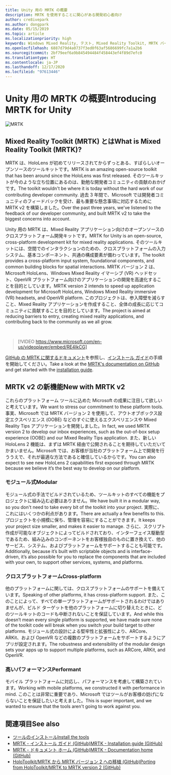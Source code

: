 ```yaml
---
title: Unity 用の MRTK の概要
description: MRTK を使用することに関心がある開発初心者向け
author: cre8ivepark
ms.author: dongpark
ms.date: 05/15/2019
ms.topic: article
ms.localizationpriority: high
keywords: Windows Mixed Reality, テスト, Mixed Reality Toolkit, MRTK バージョン 2, MRTK, ツール, SDK, HoloLens, HoloLens 2, Mixed Reality ヘッドセット, Windows Mixed Reality ヘッドセット, 仮想現実ヘッドセット, クロスプラットフォーム
ms.openlocfilehash: 6887d79d4a0737f3ed0f63af5686699fc7a1a2b6
ms.sourcegitcommit: 2bf79eef6a9b845494484f458443ef4f89d7efc0
ms.translationtype: HT
ms.contentlocale: ja-JP
ms.lasthandoff: 12/17/2020
ms.locfileid: "97613446"
---
```

# <a name="introducing-mrtk-for-unity"></a><span data-ttu-id="2f716-104">Unity 用の MRTK の概要</span><span class="sxs-lookup"><span data-stu-id="2f716-104">Introducing MRTK for Unity</span></span>

![MRTK](../../design/images/MRTK_UX_Hero.png)

## <a name="what-is-mixed-reality-toolkit-mrtk"></a><span data-ttu-id="2f716-106">Mixed Reality Toolkit (MRTK) とは</span><span class="sxs-lookup"><span data-stu-id="2f716-106">What is Mixed Reality Toolkit (MRTK)?</span></span>
<span data-ttu-id="2f716-107">MRTK は、HoloLens が初めてリリースされてからずっとある、すばらしいオープンソースのツールキットです。</span><span class="sxs-lookup"><span data-stu-id="2f716-107">MRTK is an amazing open-source toolkit that has been around since the HoloLens was first released.</span></span> <span data-ttu-id="2f716-108">そのツールキットが今のような立ち位置にあるのは、勤勉な開発者コミュニティの貢献のおかげです。</span><span class="sxs-lookup"><span data-stu-id="2f716-108">The toolkit wouldn't be where it is today without the hard work of our contributing developer community.</span></span> <span data-ttu-id="2f716-109">過去 3 年間で、Microsoft では開発者コミュニティのフィードバックを受け、最も重要な懸念事項に対応するために MRTK v2 を構築しました。</span><span class="sxs-lookup"><span data-stu-id="2f716-109">Over the past three years, we've listened to the feedback of our developer community, and built MRTK v2 to take the biggest concerns into account.</span></span>  

<span data-ttu-id="2f716-110">Unity 用の MRTK は、Mixed Reality アプリケーション向けのオープンソースのクロスプラットフォーム開発キットです。</span><span class="sxs-lookup"><span data-stu-id="2f716-110">MRTK for Unity is an open-source, cross-platform development kit for mixed reality applications.</span></span> <span data-ttu-id="2f716-111">そのツールキットには、空間でのインタラクションのための、クロスプラットフォームの入力システム、基本コンポーネント、共通の構成要素が備わっています。</span><span class="sxs-lookup"><span data-stu-id="2f716-111">The toolkit provides a cross-platform input system, foundational components, and common building blocks for spatial interactions.</span></span> <span data-ttu-id="2f716-112">MRTK バージョン 2 は、Microsoft HoloLens、Windows Mixed Reality イマーシブ (VR) ヘッドセット、OpenVR プラットフォーム向けのアプリケーションの開発を高速化することを目的としています。</span><span class="sxs-lookup"><span data-stu-id="2f716-112">MRTK version 2 intends to speed up application development for Microsoft HoloLens, Windows Mixed Reality immersive (VR) headsets, and OpenVR platform.</span></span> <span data-ttu-id="2f716-113">このプロジェクトは、参入障壁を減らすこと、Mixed Reality アプリケーションを作成すること、全体の成長に応じてコミュニティに貢献することを目的としています。</span><span class="sxs-lookup"><span data-stu-id="2f716-113">The project is aimed at reducing barriers to entry, creating mixed reality applications, and contributing back to the community as we all grow.</span></span>

<br>

> [!VIDEO https://www.microsoft.com/en-us/videoplayer/embed/RE4IkCG]

<span data-ttu-id="2f716-114">[GitHub の MRTK に関するドキュメント](https://microsoft.github.io/MixedRealityToolkit-Unity/README.html)を参照し、[インストール ガイド](https://microsoft.github.io/MixedRealityToolkit-Unity/Documentation/Installation.html)の手順を開始してください。</span><span class="sxs-lookup"><span data-stu-id="2f716-114">Take a look at the [MRTK's documentation on GitHub](https://microsoft.github.io/MixedRealityToolkit-Unity/README.html) and get started with the [installation guide](https://microsoft.github.io/MixedRealityToolkit-Unity/Documentation/Installation.html).</span></span>


## <a name="new-with-mrtk-v2"></a><span data-ttu-id="2f716-115">MRTK v2 の新機能</span><span class="sxs-lookup"><span data-stu-id="2f716-115">New with MRTK v2</span></span>
<span data-ttu-id="2f716-116">これらのプラットフォーム ツールに込めた Microsoft の成果に注目して欲しいと考えています。</span><span class="sxs-lookup"><span data-stu-id="2f716-116">We want to stress our commitment to these platform tools.</span></span>  <span data-ttu-id="2f716-117">事実、Microsoft では MRTK バージョン 2 を使用して、アウトオブボックス設定エクスペリエンス (OOBE) などのすぐに使えるエクスペリエンスや Mixed Reality Tips アプリケーションを開発しました。</span><span class="sxs-lookup"><span data-stu-id="2f716-117">In fact, we used MRTK version 2 to develop our inbox experiences, such as the out-of-box setup experience (OOBE) and our Mixed Reality Tips application.</span></span> <span data-ttu-id="2f716-118">また、新しい HoloLens 2 機能は、まずは MRTK 経由で公開されることを期待していただいてかまいません。Microsoft では、お客様が当社のプラットフォーム上で開発を行ううえで、それが最適な方法であると確信しているからです。</span><span class="sxs-lookup"><span data-stu-id="2f716-118">You can also expect to see new HoloLens 2 capabilities first exposed through MRTK because we believe it’s the best way to develop on our platform.</span></span> 

### <a name="modular"></a><span data-ttu-id="2f716-119">モジュール式</span><span class="sxs-lookup"><span data-stu-id="2f716-119">Modular</span></span>
<span data-ttu-id="2f716-120">モジュール式の手法でビルドされているため、ツールキットのすべての機能をプロジェクトに組み込む必要はありません。</span><span class="sxs-lookup"><span data-stu-id="2f716-120">We have built it in a modular way, so you don't need to take every bit of the toolkit into your project.</span></span>  <span data-ttu-id="2f716-121">実際に、これにはいくつかの利点があります。</span><span class="sxs-lookup"><span data-stu-id="2f716-121">There are actually a few benefits to this.</span></span>  <span data-ttu-id="2f716-122">プロジェクトを小規模に保ち、管理を容易にすることができます。</span><span class="sxs-lookup"><span data-stu-id="2f716-122">It keeps your project size smaller, and makes it easier to manage.</span></span>  <span data-ttu-id="2f716-123">さらに、スクリプト作成が可能なオブジェクトによってビルドされており、インターフェイス駆動型であるため、組み込みのコンポーネントをお客様独自のものに置き換えて、他のサービス、システム、およびプラットフォームをサポートすることも可能です。</span><span class="sxs-lookup"><span data-stu-id="2f716-123">Additionally, because it’s built with scriptable objects and is interface-driven, it’s also possible for you to replace the components that are included with your own, to support other services, systems, and platforms.</span></span>

### <a name="cross-platform"></a><span data-ttu-id="2f716-124">クロスプラットフォーム</span><span class="sxs-lookup"><span data-stu-id="2f716-124">Cross-platform</span></span>
<span data-ttu-id="2f716-125">他のプラットフォームに関しては、クロスプラットフォームのサポートを備えています。</span><span class="sxs-lookup"><span data-stu-id="2f716-125">Speaking of other platforms, it has cross-platform support.</span></span>  <span data-ttu-id="2f716-126">また、このことによって、すべての単一プラットフォームがサポートされるわけではありませんが、ビルド ターゲットを他のプラットフォームに切り替えたときに、どのツールキットのコードも中断されないことを保証しています。</span><span class="sxs-lookup"><span data-stu-id="2f716-126">And while this doesn’t mean every single platform is supported, we have made sure none of the toolkit code will break when you switch your build target to other platforms.</span></span>  <span data-ttu-id="2f716-127">モジュール式の設計による堅牢性と拡張性により、ARCore、ARKit、および OpenVR などの複数のプラットフォームをサポートするようにアプリが設定されます。</span><span class="sxs-lookup"><span data-stu-id="2f716-127">The robustness and extensibility of the modular design sets your apps up to support multiple platforms, such as ARCore, ARKit, and OpenVR.</span></span>

### <a name="performant"></a><span data-ttu-id="2f716-128">高いパフォーマンス</span><span class="sxs-lookup"><span data-stu-id="2f716-128">Performant</span></span>
<span data-ttu-id="2f716-129">モバイル プラットフォームに対応し、パフォーマンスを考慮して構築されています。</span><span class="sxs-lookup"><span data-stu-id="2f716-129">Working with mobile platforms, we constructed it with performance in mind.</span></span>  <span data-ttu-id="2f716-130">このことは非常に重要であり、Microsoft ではツールがお客様の妨げにならないことを保証したいと考えました。</span><span class="sxs-lookup"><span data-stu-id="2f716-130">This is super important, and we wanted to ensure that the tools aren't going to work against you.</span></span>

## <a name="see-also"></a><span data-ttu-id="2f716-131">関連項目</span><span class="sxs-lookup"><span data-stu-id="2f716-131">See also</span></span>
* [<span data-ttu-id="2f716-132">ツールのインストール</span><span class="sxs-lookup"><span data-stu-id="2f716-132">Install the tools</span></span>](../install-the-tools.md)
* [<span data-ttu-id="2f716-133">MRTK - インストール ガイド (GitHub)</span><span class="sxs-lookup"><span data-stu-id="2f716-133">MRTK - Installation guide (GitHub)</span></span>](https://microsoft.github.io/MixedRealityToolkit-Unity/Documentation/Installation.html)
* [<span data-ttu-id="2f716-134">MRTK - ドキュメント ホーム (GitHub)</span><span class="sxs-lookup"><span data-stu-id="2f716-134">MRTK - Documentation home (GitHub)</span></span>](https://microsoft.github.io/MixedRealityToolkit-Unity/README.html)
* [<span data-ttu-id="2f716-135">HoloToolkit/MRTK から MRTK バージョン 2 への移植 (GitHub)</span><span class="sxs-lookup"><span data-stu-id="2f716-135">Porting from HoloToolkit/MRTK to MRTK version 2 (GitHub)</span></span>](https://microsoft.github.io/MixedRealityToolkit-Unity/Documentation/HTKToMRTKPortingGuide.html)
